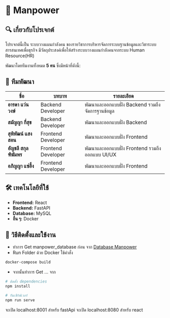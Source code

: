 # 📌 Manpower

## 🔍 เกี่ยวกับโปรเจกต์
โปรเจกต์นี้เป็น ระบบวางแผนกำลังคน ของรายวิชาการบริหารจัดการระบบฐานข้อมูลและวิชาระบบสารสนเทศเพื่อธุรกิจ มีวัตถุประสงค์เพื่อให้สร้างระบบวางแผนกำลังคนจากระบบ Human Resource(HR)

พัฒนาโดยทีมงานทั้งหมด **5 คน** ซึ่งมีหน้าที่ดังนี้:

## 👥 ทีมพัฒนา  
| ชื่อ | บทบาท | รายละเอียด |
|------|------|----------|
| **อารดา แว่นวงษ์** | Backend Developer | พัฒนาและออกแบบฝั่ง Backend รวมถึงจัดการฐานข้อมูล |
| **สมัญญา กี่สุข** | Backend Developer | พัฒนาและออกแบบฝั่ง Backend |
| **สุพิพัฒน์ แสงสอน** | Frontend Developer | พัฒนาและออกแบบฝั่ง Frontend |
| **อัญชลี สกุลฑิฆัมพร** | Frontend Developer | พัฒนาและออกแบบฝั่ง Frontend รวมถึงออกแบบ UI/UX |
| **อภิญญา แซ่อึ้ง** | Frontend Developer | พัฒนาและออกแบบฝั่ง Frontend |

## 🛠 เทคโนโลยีที่ใช้  
- **Frontend:** React  
- **Backend:** FastAPI
- **Database:** MySQL  
- **อื่น ๆ:** Docker

## 🚀 วิธีติดตั้งและใช้งาน
- ทำการ Get manpower_database ก่อน จาก [Database Manpower](https://github.com/arada2003/manpower_database)
- Run Folder ด้วย Docker ใช้คำสั่ง
```bash
docker-compose build
```
- จากนั้นทำการ Get ... จาก
```bash
# ติดตั้ง dependencies
npm install

# รันเซิร์ฟเวอร์
npm run serve
```
จะเปิด localhost:8001 สำหรับ fastApi
จะเปิด localhost:8080 สำหรับ react
